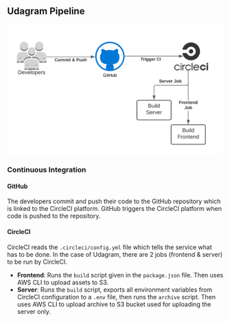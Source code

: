 ## Udagram Pipeline

![Pipeline](pipeline.png)

### Continuous Integration
#### GitHub
The developers commit and push their code to the GitHub repository which is linked to the CircleCI platform.
GitHub triggers the CircleCI platform when code is pushed to the repository.

#### CircleCI
CircleCI reads the `.circleci/config.yml` file which tells the service what has to be done. In the case of Udagram,
there are 2 jobs (frontend & server) to be run by CircleCI.
- **Frontend**: Runs the `build` script given in the `package.json` file. Then uses AWS CLI to upload assets to S3.
- **Server**: Runs the `build` script, exports all environment variables from CircleCI configuration to a `.env` file,
  then runs the `archive` script. Then uses AWS CLI to upload archive to S3 bucket used for uploading the server only.
